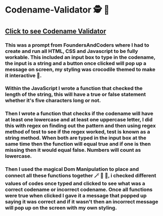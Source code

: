 # Codename-Validator 🕵️ 🌟

## [Click to see Codename Validator](https://pjsalter.github.io/Codename-Validator/)

### This was a prompt from FoundersAndCoders where I had to create and run all HTML, CSS and Javascript to be fully workable. This included an input box to type in the codename, the input is a string and a button once clicked will pop up a message on screen, my styling was crocodile themed to make it interactive :crocodile:.

### Within the JavaScript I wrote a function that checked the length of the string, this will have a true or false statement whether it's five characters long or not.

### Then I wrote a function that checks if the codename will have at least one lowercase and at least one uppercase letter, I did this with regex on finding out the pattern and then using regex method of test to see if the regex worked, test is known as a string method. When both are typed in the input box at the same time then the function will equal true and if one is then missing then it would equal false. Numbers will count as lowercase.

### Then I used the magical Dom Manipulation to place and connect all these functions together 🪄 🧙 🔮, i checked different values of codes once typed and clicked to see what was a correct codename or incorrect codename. Once all functions were true when clicked I gave it a message that popped up saying it was correct and if it wasn't then an incorrect message will pop up on the screen with my own styling.
